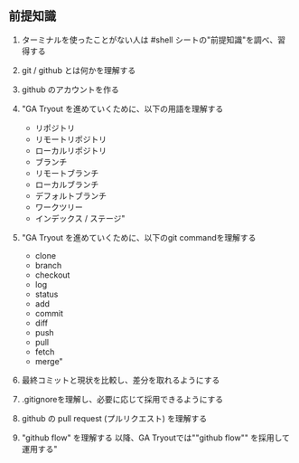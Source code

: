 ## **前提知識**

1.  ターミナルを使ったことがない人は #shell シートの"前提知識"を調べ、習得する

2.  git / github とは何かを理解する

3.  github のアカウントを作る

4.  "GA Tryout を進めていくために、以下の用語を理解する
    - リポジトリ
    - リモートリポジトリ
    - ローカルリポジトリ
    - ブランチ
    - リモートブランチ
    - ローカルブランチ
    - デフォルトブランチ
    -  ワークツリー
    - インデックス / ステージ"

5.  "GA Tryout を進めていくために、以下のgit commandを理解する
    - clone
    - branch
    - checkout
    - log
    - status
    - add
    - commit
    - diff
    - push
    - pull
    - fetch
    - merge"

6.  最終コミットと現状を比較し、差分を取れるようにする

7.  .gitignoreを理解し、必要に応じて採用できるようにする

8.  github の pull request (プルリクエスト) を理解する

9.  "github flow" を理解する
    以降、GA Tryoutでは""github flow"" を採用して運用する"
